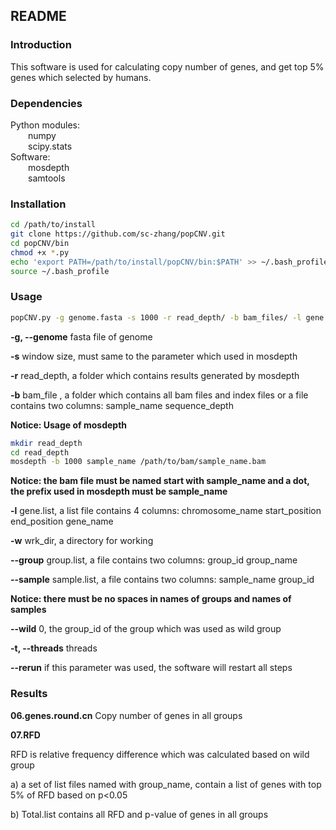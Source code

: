 ## README

### Introduction

This software is used for calculating copy number of genes, and get top 5% genes which selected by humans.

###  Dependencies

Python modules:  
&ensp;&ensp;&ensp;&ensp;numpy  
&ensp;&ensp;&ensp;&ensp;scipy.stats  
Software:  
&ensp;&ensp;&ensp;&ensp;mosdepth  
&ensp;&ensp;&ensp;&ensp;samtools  

### Installation

```sh
cd /path/to/install
git clone https://github.com/sc-zhang/popCNV.git
cd popCNV/bin
chmod +x *.py
echo 'export PATH=/path/to/install/popCNV/bin:$PATH' >> ~/.bash_profile
source ~/.bash_profile
```

### Usage

```sh
popCNV.py -g genome.fasta -s 1000 -r read_depth/ -b bam_files/ -l gene.list -w wrk_dir --group group.list --sample sample.group --wild 0
```

**-g, --genome** fasta file of genome

**-s** window size, must same to the parameter which used in mosdepth

**-r** read_depth, a folder which contains results generated by mosdepth

**-b** bam_file , a folder which contains all bam files and index files or a file contains two columns: sample_name sequence_depth

**Notice: Usage of mosdepth**

```sh
mkdir read_depth
cd read_depth
mosdepth -b 1000 sample_name /path/to/bam/sample_name.bam
```

**Notice: the bam file must be named start with sample_name and a dot, the prefix used in mosdepth must be sample_name**

**-l** gene.list, a list file contains 4 columns: chromosome_name start_position end_position gene_name

**-w** wrk_dir, a directory for working

**--group** group.list, a file contains two columns: group_id group_name

**--sample** sample.list, a file contains two columns: sample_name group_id

**Notice: there must be no spaces in names of groups and names of samples**

**--wild** 0, the group_id of the group which was used as wild group

**-t, --threads** threads

**--rerun** if this parameter was used, the software will restart all steps

### Results

**06.genes.round.cn** Copy number of genes in all groups

**07.RFD**

RFD is relative frequency difference which was calculated based on wild group

a) a set of list files named with group_name, contain a list of genes with top 5% of RFD based on p<0.05

b) Total.list contains all RFD and p-value of genes in all groups
